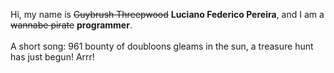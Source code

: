 Hi, my name is ~~Guybrush Threepwood~~ **Luciano Federico Pereira**, and I am a ~~wannabe pirate~~ **programmer**.<br><br>A short song: 961 bounty of doubloons gleams in the sun, a treasure hunt has just begun! Arrr!
